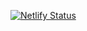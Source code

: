 [![Netlify Status](https://api.netlify.com/api/v1/badges/30c8e842-7023-4dc8-a33b-122f2a25a2ae/deploy-status)](https://app.netlify.com/sites/batuk/deploys)